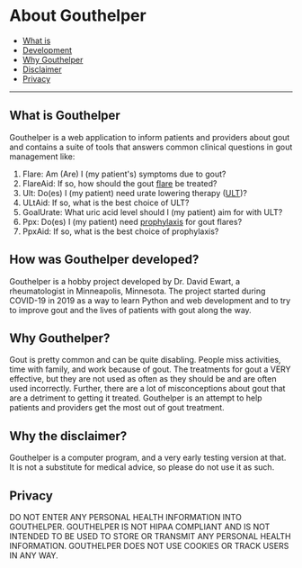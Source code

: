 # About Gouthelper

- [What is](#what-is)
- [Development](#development)
- [Why Gouthelper](#why-gouthelper)
- [Disclaimer](#disclaimer)
- [Privacy](#privacy)

---

## <span id="what-is">What is Gouthelper</span>

Gouthelper is a web application to inform patients and providers about gout and contains a suite of tools that answers
common clinical questions in gout management like:

1. Flare: Am (Are) I (my patient's) symptoms due to gout?
2. FlareAid: If so, how should the gout [flare](/treatments/about/flare/) be treated?
3. Ult: Do(es) I (my patient) need urate lowering therapy ([ULT](/treatments/about/ult/))?
4. ULtAid: If so, what is the best choice of ULT?
5. GoalUrate: What uric acid level should I (my patient) aim for with ULT?
6. Ppx: Do(es) I (my patient) need [prophylaxis](/treatments/about/ppx/) for gout flares?
7. PpxAid: If so, what is the best choice of prophylaxis?

## <span id="development">How was Gouthelper developed?</span>

Gouthelper is a hobby project developed by Dr. David Ewart, a rheumatologist in Minneapolis, Minnesota. The project started
during COVID-19 in 2019 as a way to learn Python and web development and to try to improve gout and the lives of patients with gout along the way.

## <span id="why-gouthelper">Why Gouthelper?</span>

Gout is pretty common and can be quite disabling. People miss activities, time with family, and work because of gout. The
treatments for gout a VERY effective, but they are not used as often as they should be and are often used incorrectly. Further,
there are a lot of misconceptions about gout that are a detriment
to getting it treated. Gouthelper is an attempt to help patients and providers get the most out of gout treatment.

## <span id="disclaimer">Why the disclaimer?</span>

Gouthelper is a computer program, and a very early testing version at that. It is not a substitute for medical advice, so
please do not use it as such.

## <span id="privacy">Privacy</span>

DO NOT ENTER ANY PERSONAL HEALTH INFORMATION INTO GOUTHELPER. GOUTHELPER IS NOT HIPAA COMPLIANT AND IS NOT INTENDED TO BE USED
TO STORE OR TRANSMIT ANY PERSONAL HEALTH INFORMATION. GOUTHELPER DOES NOT USE COOKIES OR TRACK USERS IN ANY WAY.
